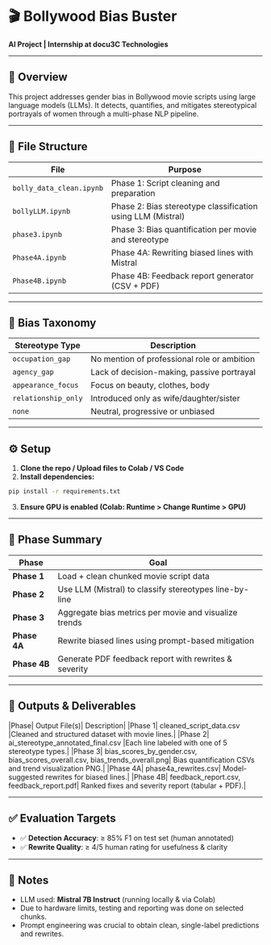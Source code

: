 
# 🎬 Bollywood Bias Buster  
**AI Project | Internship at docu3C Technologies**

---

## 🚀 Overview

This project addresses gender bias in Bollywood movie scripts using large language models (LLMs). It detects, quantifies, and mitigates stereotypical portrayals of women through a multi-phase NLP pipeline.

---

## 📁 File Structure

| File | Purpose |
|------|---------|
| `bolly_data_clean.ipynb` | Phase 1: Script cleaning and preparation |
| `bollyLLM.ipynb` | Phase 2: Bias stereotype classification using LLM (Mistral) |
| `phase3.ipynb` | Phase 3: Bias quantification per movie and stereotype |
| `Phase4A.ipynb` | Phase 4A: Rewriting biased lines with Mistral |
| `Phase4B.ipynb` | Phase 4B: Feedback report generator (CSV + PDF) |

---

## 🧠 Bias Taxonomy

| Stereotype Type | Description |
|-----------------|-------------|
| `occupation_gap` | No mention of professional role or ambition |
| `agency_gap`     | Lack of decision-making, passive portrayal |
| `appearance_focus` | Focus on beauty, clothes, body |
| `relationship_only` | Introduced only as wife/daughter/sister |
| `none`           | Neutral, progressive or unbiased |

---

## ⚙️ Setup

1. **Clone the repo / Upload files to Colab / VS Code**
2. **Install dependencies:**

```bash
pip install -r requirements.txt
```

3. **Ensure GPU is enabled (Colab: Runtime > Change Runtime > GPU)**

---

## 🧪 Phase Summary

| Phase | Goal |
|-------|------|
| **Phase 1** | Load + clean chunked movie script data |
| **Phase 2** | Use LLM (Mistral) to classify stereotypes line-by-line |
| **Phase 3** | Aggregate bias metrics per movie and visualize trends |
| **Phase 4A** | Rewrite biased lines using prompt-based mitigation |
| **Phase 4B** | Generate PDF feedback report with rewrites & severity |

---

## 📁 Outputs & Deliverables
|Phase|	Output File(s)|	Description|
|Phase 1|	cleaned_script_data.csv	|Cleaned and structured dataset with movie lines.|
|Phase 2|	ai_stereotype_annotated_final.csv	|Each line labeled with one of 5 stereotype types.|
|Phase 3|	bias_scores_by_gender.csv, bias_scores_overall.csv, bias_trends_overall.png|	Bias quantification CSVs and trend visualization PNG.|
|Phase 4A|	phase4a_rewrites.csv|	Model-suggested rewrites for biased lines.|
|Phase 4B|	feedback_report.csv, feedback_report.pdf|	Ranked fixes and severity report (tabular + PDF).|

---

## ✅ Evaluation Targets

- ✅ **Detection Accuracy**: ≥ 85% F1 on test set (human annotated)
- ✅ **Rewrite Quality**: ≥ 4/5 human rating for usefulness & clarity

---

## 📌 Notes

- LLM used: **Mistral 7B Instruct** (running locally & via Colab)
- Due to hardware limits, testing and reporting was done on selected chunks.
- Prompt engineering was crucial to obtain clean, single-label predictions and rewrites.
